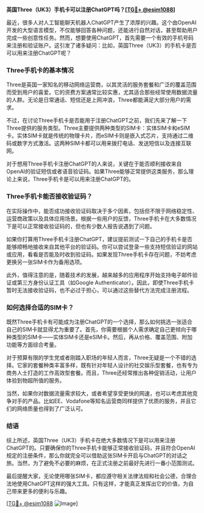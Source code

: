 **英国Three（UK3）手机卡可以注册ChatGPT吗？[[TG💪+ @esim1088](https://t.me/s/esim1088)]**

最近，很多人对人工智能聊天机器人ChatGPT产生了浓厚的兴趣。这个由OpenAI开发的大型语言模型，不仅能够回答各种问题，还能进行自然对话，甚至帮助用户完成一些创意性任务。然而，想要使用ChatGPT，首先需要一个有效的手机号码来注册和验证账户。这引发了诸多疑问：比如，英国Three（UK3）的手机卡是否可以用来注册ChatGPT呢？

### Three手机卡的基本情况

Three是英国一家知名的移动网络运营商，以其灵活的服务套餐和广泛的覆盖范围而受到用户的喜爱。它的资费方案通常比较实惠，尤其适合那些经常使用数据流量的人群。无论是日常通话、短信还是上网冲浪，Three都能满足大部分用户的需求。

不过，在讨论Three手机卡是否能用于注册ChatGPT之前，我们先来了解一下Three提供的服务类型。Three主要提供两种类型的SIM卡：实体SIM卡和eSIM卡。实体SIM卡就是传统的物理卡片，而eSIM卡则是嵌入式芯片，支持通过二维码或数字方式激活。这两种SIM卡都可以用来拨打电话、发送短信以及连接互联网。

对于想用Three手机卡注册ChatGPT的人来说，关键在于能否顺利接收来自OpenAI的验证短信或者语音验证码。如果Three能够正常提供这类服务，那么理论上来说，Three手机卡是可以用来注册ChatGPT的。

### Three手机卡能否接收验证码？

在实际操作中，能否成功接收验证码取决于多个因素，包括但不限于网络稳定性、运营商政策以及具体应用场景。根据一些用户的反馈，Three手机卡在大多数情况下是可以正常接收验证码的，但也有少数人报告说遇到了问题。

如果你打算用Three手机卡注册ChatGPT，建议提前测试一下自己的手机卡是否能够顺畅地接收来自其他平台的验证码。你可以尝试登录一些支持短信验证的网站或应用，看看是否能及时收到验证码。如果发现Three手机卡存在问题，不妨考虑更换另一张SIM卡作为备用选项。

此外，值得注意的是，随着技术的发展，越来越多的应用程序开始支持电子邮件验证或第三方身份认证工具（如Google Authenticator）。因此，即使Three手机卡暂时无法接收验证码，也不必过于担心，可以通过这些替代方法完成注册流程。

### 如何选择合适的SIM卡？

既然Three手机卡有可能成为注册ChatGPT的一个选择，那么如何挑选一张适合自己的SIM卡就显得尤为重要了。首先，你需要根据个人需求确定自己更倾向于哪种类型的SIM卡——实体SIM卡还是eSIM卡。然后，再从价格、覆盖范围、附加功能等方面综合考量。

对于预算有限的学生党或者刚踏入职场的年轻人而言，Three无疑是一个不错的选择。它家的套餐种类丰富多样，既有针对年轻人设计的社交娱乐型套餐，也有专为商务人士打造的工作高效型套餐。而且，Three还经常推出各种促销活动，让用户体验到物超所值的服务。

当然，如果你对数据流量需求较大，或者希望享受更快的网速，也可以考虑其他竞争对手的产品。比如EE、Vodafone等知名运营商同样提供了优质的服务，并且它们的网络质量也得到了广泛认可。

### 结语

综上所述，英国Three（UK3）手机卡在绝大多数情况下是可以用来注册ChatGPT的。只要确保你的Three手机卡能够正常接收验证码，并且符合OpenAI规定的注册条件，那么你就完全可以借助这张SIM卡开启与ChatGPT的对话之旅。当然，为了避免不必要的麻烦，在正式注册之前最好先进行一番小范围测试。

最后提醒大家，无论使用哪张SIM卡，都应遵守相关法律法规和社会公德，合理合法地使用ChatGPT这样的强大工具。只有这样，才能真正发挥出它的价值，为自己带来更多的便利与乐趣。

[[TG💪+ @esim1088](https://t.me/s/esim1088) ![Image](https://i.postimg.cc/4NQfJmqS/Snipaste-2025-05-13-00-14-12.png)]